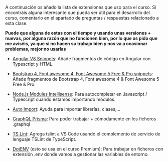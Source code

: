 A continuación os añado la lista de extensiones que uso para el curso. Si encontráis alguna interesante que pueda ser útil para el desarrollo del curso, comentarlo en el apartado de preguntas / respuestas relacionado a esta clase.

**Puede que alguna de estas con el tiempo y usando unas versiones + nuevas, por alguna razón que no funcionen bien, por lo que os pido que me aviséis, ya que si no hacen su trabajo bien y nos va a ocasionar problemas, mejor no usarlas**

* [Angular V8 Snippets](https://marketplace.visualstudio.com/items?itemName=johnpapa.Angular2): Añade fragmentos de código en Angular con Typescript y HTML.

* [Bootstrap 4, Font awesome 4, Font Awesome 5 Free & Pro snippets](https://marketplace.visualstudio.com/items?itemName=thekalinga.bootstrap4-vscode): Añade fragmentos de Bootstrap 4, Font awesome 4 & Font Awesome 5 Free & Pro.

* [Node.js Modules Intellisense](https://marketplace.visualstudio.com/items?itemName=leizongmin.node-module-intellisense): Para autocompletar en Javascript / Typescript cuando estamos importando módulos.

* [Auto Import](https://marketplace.visualstudio.com/items?itemName=steoates.autoimport): Ayuda para importar librerías, clases,...

* [GraphQL Prisma](https://marketplace.visualstudio.com/items?itemName=Prisma.vscode-graphql): Para poder trabajar + cómodamente en los ficheros .graphql

* [TS Lint](https://marketplace.visualstudio.com/items?itemName=ms-vscode.vscode-typescript-tslint-plugin): Agrega tslint a VS Code usando el complemento de servicio de lenguaje TSLint de TypeScript.

* [DotENV](https://marketplace.visualstudio.com/items?itemName=mikestead.dotenv) (esto se usa en el curso Premium): Para trabajar en ficheros con extensión .env donde vamos a gestionar las variables de entorno.
